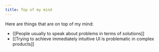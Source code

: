 ```yaml
---
title: Top of my mind
---
```


Here are things that are on top of my mind:
- [[People usually to speak about problems in terms of solutions]]
- [[Trying to achieve immediately intuitive UI is problematic in complex products]]